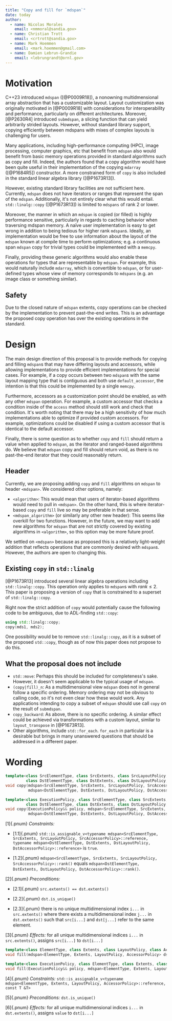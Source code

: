 ```yaml
---
title: "Copy and fill for `mdspan`"
date: today
author:
  - name: Nicolas Morales
    email: <nmmoral@sandia.gov>
  - name: Christian Trott
    email: <crtrott@sandia.gov>
  - name: Mark Hoemmen
    email: <mark.hoemmen@gmail.com>
  - name: Damien Lebrun-Grandie
    email: <lebrungrandt@ornl.gov>
---
```


# Motivation

C++23 introduced `mdspan` ([@P0009R18]), a nonowning multidmensional array abstraction that has a customizable layout. Layout customization was originally motivated in [@P0009R18] with considerations for interoperability and performance, particularly on different architectures. Moreover, [@P2630R4] introduced `submdspan`, a slicing function that can yield arbitrarily strided layouts. However, without standard library support, copying efficiently between mdspans with mixes of complex layouts is challenging for users.

Many applications, including high-performance computing (HPC), image processing, computer graphics, etc that benefit from `mdspan` also would benefit from basic memory operations provided in standard algorithms such as copy and fill. Indeed, the authors found that a copy algorithm would have been quite useful in their implementation of the copying `mdarray` ([@P1684R5]) constructor. A more constrained form of `copy` is also included in the standard linear algebra library ([@P1673R13]).

However, existing standard library facilities are not sufficient here. Currently, `mdspan` does not have iterators or ranges that represent the span of the `mdspan`. Additionally, it's not entirely clear what this would entail. `std::linalg::copy` ([@P1673R13]) is limited to `mdspans` of rank 2 or lower.

Moreover, the manner in which an `mdspan` is copied (or filled) is highly performance sensitive, particularly in regards to caching behavior when traversing mdspan memory. A naïve user implementation is easy to get wrong in addition to being tedious for higher rank `mdspan`s. Ideally, an implementation would be free to use information about the layout of the `mdspan` known at compile time to perform optimizations; e.g. a continuous span `mdspan` copy for trivial types could be implementeed with a `memcpy`.

Finally, providing these generic algorithms would also enable these operations for types that are representable by `mdspan`. For example, this would naturally include `mdarray`, which is convertible to `mdspan`, or for user-defined types whose view of memory corresponds to `mdspans` (e.g. an image class or something similar).

## Safety

Due to the closed nature of `mdspan` extents, copy operations can be checked by the implementation to prevent past-the-end writes. This is an advantage the proposed copy operation has over the existing operations in the standard.

# Design

The main design direction of this proposal is to provide methods for copying and filling `mdspan`s that may have differing layouts and accessors, while allowing implementations to provide efficient implementations for special cases. For example, if a copy occurs between two `mdspan`s with the same layout mapping type that is contiguous and both use `default_accessor`, the intention is that this could be implemented by a single `memcpy`.

Furthermore, accessors as a customization point should be enabled, as with any other `mdspan` operation. For example, a custom accessor that checks a condition inside of the `access` method should still work and check that condition. It's worth noting that there may be a high sensitivity of how much implementations able to optimize if provided custom accessors. For example, optimizations could be disabled if using a custom accessor that is identical to the default accessor.

Finally, there is some question as to whether `copy` and `fill` should return a value when applied to `mdspan`, as the iterator and ranged-based algorithms do. We believe that `mdspan` copy and fill should return void, as there is no past-the-end iterator that they could reasonably return.

## Header

Currently, we are proposing adding `copy` and `fill` algorithms on `mdspan` to header `<mdspan>`. We considered other options, namely:

* `<algorithm>`: This would mean that users of iterator-based algorithms would need to pull in `<mdspan>`. On the other hand, this is where iterator-based `copy` and `fill` live so may be preferable in that sense.
* `<mdspan_algorithm>` (or similarly any other new header): This seems like overkill for two functions. However, in the future, we may want to add new algorithms for `mdspan` that are not strictly covered by existing algorithms in `<algorithm>`, so this option may be more future proof.

We settled on `<mdspan>` because as proposed this is a relatively light-weight addition that reflects operations that are commonly desired with `mdspan`s. However, the authors are open to changing this.

## Existing `copy` in `std::linalg`

[@P1673R13] introduced several linear algebra operations including `std::linalg::copy`. This operation only applies to `mdspan`s with $rank \le 2$. This paper is proposing a version of `copy` that is constrained to a superset of `std::linalg::copy`.

Right now the strict addition of `copy` would potentially cause the following code to be ambiguous, due to ADL-finding `std::copy`:

```c++
using std::linalg::copy;
copy(mds1, mds2);
```

One possibility would be to remove `std::linalg::copy`, as it is a subset of the proposed `std::copy`, though as of now this paper does not propose to do this.

## What the proposal does not include

* `std::move`: Perhaps this should be included for completeness's sake. However, it doesn't seem applicable to the typical usage of `mdspan`.
* `(copy|fill)_n`: As a multidimensional view `mdspan` does not in general follow a specific ordering. Memory ordering may not be obvious to calling code, so it's not even clear how these would work. Any applications intending to copy a subset of `mdspan` should use call `copy` on the result of `submdspan`.
* `copy_backward`: As above, there is no specific ordering. A similar effect could be achieved via transformations with a custom layout, similar to `layout_transpose` in [@P1673R13].
* Other algorithms, include `std::for_each`. `for_each` in particular is a desirable but brings in many unanswered questions that should be addressed in a different paper.

# Wording

```c++
template<class SrcElementType, class SrcExtents, class SrcLayoutPolicy, class SrcAccessorPolicy,
         class DstElementType, class DstExtents, class DstLayoutPolicy, class DstAccessorPolicy>
void copy(mdspan<SrcElementType, SrcExtents, SrcLayoutPolicy, SrcAccessorPolicy> src, 
          mdspan<DstElementType, DstExtents, DstLayoutPolicy, DstAccessorPolicy> dst);

template<class ExecutionPolicy, class SrcElementType, class SrcExtents, class SrcLayoutPolicy, class SrcAccessorPolicy,
         class DstElementType, class DstExtents, class DstLayoutPolicy, class DstAccessorPolicy>
void copy(ExecutionPolicy&& policy, mdspan<SrcElementType, SrcExtents, SrcLayoutPolicy, SrcAccessorPolicy> src,
          mdspan<DstElementType, DstExtents, DstLayoutPolicy, DstAccessorPolicy> dst);
```

[1]{.pnum} *Constraints:*

  * [1.1]{.pnum} `std::is_assignable_v<typename mdspan<SrcElementType, SrcExtents, SrcLayoutPolicy, SrcAccessorPolicy>::reference, typename mdspan<DstElementType, DstExtents, DstLayoutPolicy, DstAccessorPolicy>::reference>` is `true`.

  * [1.2]{.pnum} `mdspan<SrcElementType, SrcExtents, SrcLayoutPolicy, SrcAccessorPolicy>::rank()` equals `mdspan<DstElementType, DstExtents, DstLayoutPolicy, DstAccessorPolicy>::rank()`.

[2]{.pnum} *Preconditions:*

  * [2.1]{.pnum} `src.extents() == dst.extents()`

  * [2.2]{.pnum} `dst.is_unique()`

  * [2.3]{.pnum} there is no unique multidimensional index `i...` in `src.extents()` where there exists a multidimensional index `j...` in `dst.extents()` such that `src[i...]` and `dst[j...]` refer to the same element.

[3]{.pnum} *Effects:* for all unique multidimensional indices `i...` in `src.extents()`, assigns `src[i...]` to `dst[i...]`


```c++
template<class ElementType, class Extents, class LayoutPolicy, class AccessorPolicy, class T>
void fill(mdspan<ElementType, Extents, LayoutPolicy, AccessorPolicy> dst, const T& value);

template<class ExecutionPolicy, class ElementType, class Extents, class LayoutPolicy, class AccessorPolicy, class T>
void fill(ExecutionPolicy&& policy, mdspan<ElementType, Extents, LayoutPolicy, AccessorPolicy> dst, const T& value);
```

[4]{.pnum} *Constraints:* `std::is_assignable_v<typename mdspan<ElementType, Extents, LayoutPolicy, AccessorPolicy>::reference, const T &T>`

[5]{.pnum} *Preconditions:* `dst.is_unique()`

[6]{.pnum} *Effects:* for all unique multidimensional indices `i...` in `dst.extents()`, assigns `value` to `dst[i...]`
